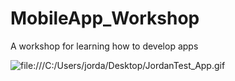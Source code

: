 # MobileApp_Workshop
A workshop for learning how to develop apps

![file:///C:/Users/jorda/Desktop/JordanTest_App.gif]()
